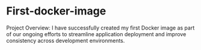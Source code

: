 # First-docker-image
Project Overview: I have successfully created my first Docker image as part of our ongoing efforts to streamline application deployment and improve consistency across development environments.
